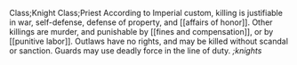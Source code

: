 Class;Knight Class;Priest
According to Imperial custom, killing is justifiable in war, self-defense, defense of property, and [[affairs of honor]]. Other killings are murder, and punishable by [[fines and compensation]], or by [[punitive labor]].
Outlaws have no rights, and may be killed without scandal or sanction. Guards may use deadly force in the line of duty.
*;knights*